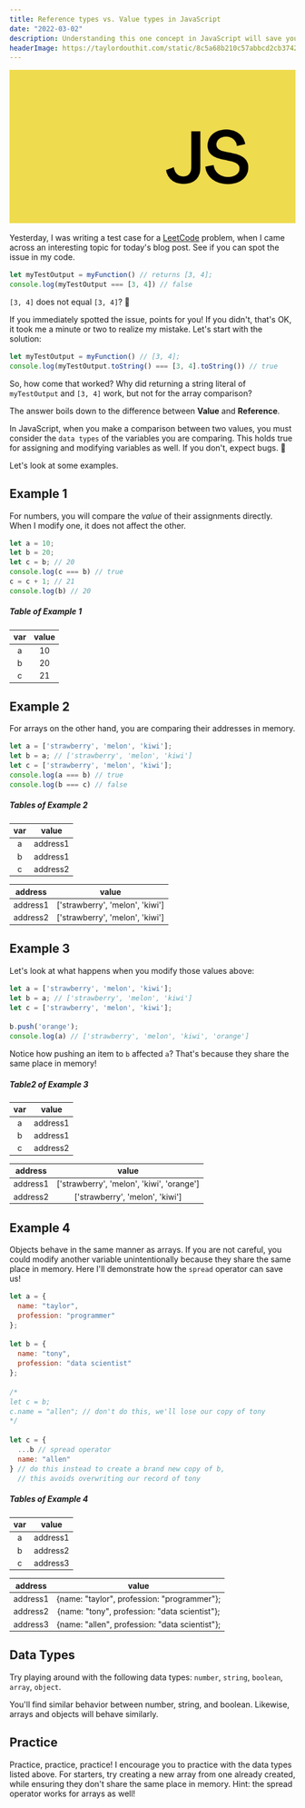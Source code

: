 ```yaml
---
title: Reference types vs. Value types in JavaScript
date: "2022-03-02"
description: Understanding this one concept in JavaScript will save you many headaches in the future!
headerImage: https://taylordouthit.com/static/8c5a68b210c57abbcd2cb3742e18c8eb/6bdcf/javascript.png
---
```


![JavaScript logo](./javascript.png)

Yesterday, I was writing a test case for a [LeetCode](https://leetcode.com/) problem, when I came across an interesting topic for today's blog post. See if you can spot the issue in my code.

```js
let myTestOutput = myFunction() // returns [3, 4];
console.log(myTestOutput === [3, 4]) // false
```
`[3, 4]` does not equal `[3, 4]`? 🤔

If you immediately spotted the issue, points for you! If you didn't, that's OK, it took me a minute or two to realize my mistake. Let's start with the solution:

```js
let myTestOutput = myFunction() // [3, 4];
console.log(myTestOutput.toString() === [3, 4].toString()) // true
```

So, how come that worked? Why did returning a string literal of `myTestOutput` and `[3, 4]` work, but not for the array comparison?

The answer boils down to the difference between **Value** and **Reference**.

In JavaScript, when you make a comparison between two values, you must consider the `data types` of the variables you are comparing. This holds true for assigning and modifying variables as well. If you don't, expect bugs. 🐛

Let's look at some examples.

## Example 1
For numbers, you will compare the _value_ of their assignments directly. When I modify one, it does not affect the other.

```js
let a = 10;
let b = 20;
let c = b; // 20
console.log(c === b) // true
c = c + 1; // 21
console.log(b) // 20
```

##### Table of Example 1

| var | value |
|:-----:|:-------:|
| a   | 10    |
| b   | 20    |
| c   | 21    |

## Example 2
For arrays on the other hand, you are comparing their addresses in memory.

```js
let a = ['strawberry', 'melon', 'kiwi'];
let b = a; // ['strawberry', 'melon', 'kiwi']
let c = ['strawberry', 'melon', 'kiwi'];
console.log(a === b) // true 
console.log(b === c) // false
```

##### Tables of Example 2

| var | value |
|:-----:|:-------:|
| a   | address1    |
| b   | address1    |
| c   | address2    |

| address | value |
|:-----:|:-------:|
| address1   | ['strawberry', 'melon', 'kiwi']    |
| address2   | ['strawberry', 'melon', 'kiwi']    |

## Example 3
Let's look at what happens when you modify those values above: 

```js
let a = ['strawberry', 'melon', 'kiwi'];
let b = a; // ['strawberry', 'melon', 'kiwi']
let c = ['strawberry', 'melon', 'kiwi'];

b.push('orange');
console.log(a) // ['strawberry', 'melon', 'kiwi', 'orange']
```

Notice how pushing an item to `b` affected `a`? That's because they share the same place in memory!

##### Table2 of Example 3

| var | value |
|:-----:|:-------:|
| a   | address1    |
| b   | address1    |
| c   | address2    |

| address | value |
|:-----:|:-------:|
| address1   | ['strawberry', 'melon', 'kiwi', 'orange']    |
| address2   | ['strawberry', 'melon', 'kiwi']    |

## Example 4
Objects behave in the same manner as arrays. If you are not careful, you could modify another variable unintentionally because they share the same place in memory. Here I'll demonstrate how the `spread` operator can save us!

```js
let a = {
  name: "taylor",
  profession: "programmer"
};

let b = {
  name: "tony",
  profession: "data scientist"
};

/*
let c = b;
c.name = "allen"; // don't do this, we'll lose our copy of tony
*/

let c = {
  ...b // spread operator
  name: "allen"
} // do this instead to create a brand new copy of b,
  // this avoids overwriting our record of tony
```
##### Tables of Example 4

| var | value |
|:-----:|:-------:|
| a   | address1    |
| b   | address2    |
| c   | address3    |

| address | value |
|:-----:|:-------:|
| address1   | {name: "taylor", profession: "programmer"};    |
| address2   | {name: "tony", profession: "data scientist"};    |
| address3   | {name: "allen", profession: "data scientist"};    |


## Data Types

Try playing around with the following data types: `number`, `string`, `boolean`, `array`, `object`.

You'll find similar behavior between number, string, and boolean. Likewise, arrays and objects will behave similarly.

## Practice

Practice, practice, practice! I encourage you to practice with the data types listed above. For starters, try creating a new array from one already created, while ensuring they don't share the same place in memory. Hint: the spread operator works for arrays as well!

